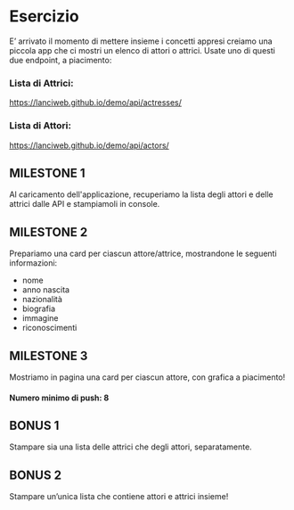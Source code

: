 # Esercizio

E’ arrivato il momento di mettere insieme i concetti appresi creiamo una piccola app che ci mostri un elenco di attori o
attrici.
Usate uno di questi due endpoint, a piacimento:

### Lista di Attrici: 
https://lanciweb.github.io/demo/api/actresses/

### Lista di Attori: 
https://lanciweb.github.io/demo/api/actors/

## MILESTONE 1

Al caricamento dell'applicazione, recuperiamo la lista degli attori e delle attrici dalle API e stampiamoli in console.

## MILESTONE 2

Prepariamo una card per ciascun attore/attrice, mostrandone le seguenti informazioni:
- nome
- anno nascita
- nazionalità
- biografia
- immagine
- riconoscimenti

## MILESTONE 3
Mostriamo in pagina una card per ciascun attore, con grafica a piacimento!

#### Numero minimo di push: 8

## BONUS 1

Stampare sia una lista delle attrici che degli attori, separatamente.

## BONUS 2

Stampare un’unica lista che contiene attori e attrici insieme!
